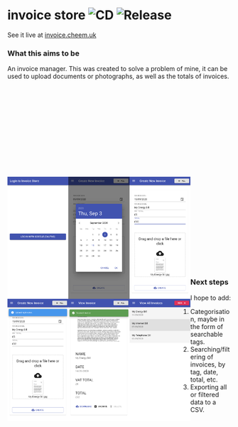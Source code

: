 # invoice store ![CD](https://github.com/cheemcheem/invoice-store/workflows/CD/badge.svg) ![Release](https://github.com/cheemcheem/invoice-store/workflows/Release/badge.svg)

See it live at [invoice.cheem.uk](https://invoice.cheem.uk)

### What this aims to be
An invoice manager. This was created to solve a problem of mine, it can be used to upload documents or photographs, as well as the totals of invoices.

<br><br><br><br><br><br><br><br><br><br><br><br>
<img src="/screenshots/login.png?raw=true"      align="left" height="275">
<img src="/screenshots/date.png?raw=true"       align="left" height="275">
<img src="/screenshots/form.png?raw=true"       align="left" height="275">
<img src="/screenshots/uploading.png?raw=true"  align="left" height="275">
<img src="/screenshots/created-1.png?raw=true"  align="left" height="275">
<img src="/screenshots/all.png?raw=true"        align="left" height="275">
<br><br><br><br><br><br><br><br><br><br><br><br>

### Next steps
I hope to add:
1. Categorisation, maybe in the form of searchable tags.
2. Searching/filtering of invoices, by tag, date, total, etc.
3. Exporting all or filtered data to a CSV.
